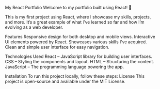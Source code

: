 
My React Portfolio
Welcome to my portfolio built using React! 🚀

This is my first project using React, where I showcase my skills, projects, and more. 
It’s a great example of what I’ve learned so far and how I’m evolving as a web developer.

Features
Responsive design for both desktop and mobile views.
Interactive UI elements powered by React.
Showcases various skills I've acquired.
Clean and simple user interface for easy navigation.

Technologies Used
React – JavaScript library for building user interfaces.
CSS – Styling the components and layout.
HTML – Structuring the content.
JavaScript – The programming language powering the app.

Installation
To run this project locally, follow these steps:
License
This project is open-source and available under the MIT License.
